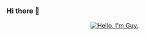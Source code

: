 ### Hi there 👋

<!--
**guylyons/guylyons** is a ✨ _special_ ✨ repository because its `README.md` (this file) appears on your GitHub profile.

Here are some ideas to get you started:

- 🔭 I’m currently working on ...
- 🌱 I’m currently learning ...
- 👯 I’m looking to collaborate on ...
- 🤔 I’m looking for help with ...
- 💬 Ask me about ...
- 📫 How to reach me: ...
- 😄 Pronouns: ...
- ⚡ Fun fact: ...
-->

<div align="center" dir="auto">
	<a target="_blank" rel="noopener noreferrer" href="https://guylyons.dev/art/jimly.png">
	<img src="https://guylyons.dev/art/jimly.png" alt="Hello. I'm Guy." style="max-width: 100%;">
	</a>
</div>
